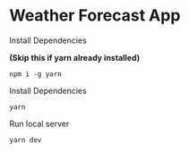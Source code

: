 # Weather Forecast App

Install Dependencies

__(Skip this if yarn already installed)__

```
npm i -g yarn
```

Install Dependencies

```
yarn
```

Run local server

```
yarn dev
```
